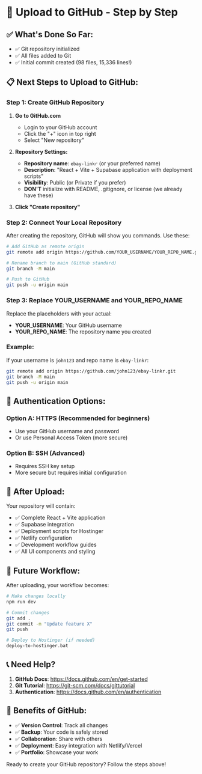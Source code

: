 # 🚀 Upload to GitHub - Step by Step

## ✅ What's Done So Far:
- ✅ Git repository initialized
- ✅ All files added to Git
- ✅ Initial commit created (98 files, 15,336 lines!)

## 📋 Next Steps to Upload to GitHub:

### Step 1: Create GitHub Repository

1. **Go to GitHub.com**
   - Login to your GitHub account
   - Click the "+" icon in top right
   - Select "New repository"

2. **Repository Settings:**
   - **Repository name**: `ebay-linkr` (or your preferred name)
   - **Description**: "React + Vite + Supabase application with deployment scripts"
   - **Visibility**: Public (or Private if you prefer)
   - **DON'T** initialize with README, .gitignore, or license (we already have these)

3. **Click "Create repository"**

### Step 2: Connect Your Local Repository

After creating the repository, GitHub will show you commands. Use these:

```bash
# Add GitHub as remote origin
git remote add origin https://github.com/YOUR_USERNAME/YOUR_REPO_NAME.git

# Rename branch to main (GitHub standard)
git branch -M main

# Push to GitHub
git push -u origin main
```

### Step 3: Replace YOUR_USERNAME and YOUR_REPO_NAME

Replace the placeholders with your actual:
- **YOUR_USERNAME**: Your GitHub username
- **YOUR_REPO_NAME**: The repository name you created

### Example:
If your username is `john123` and repo name is `ebay-linkr`:
```bash
git remote add origin https://github.com/john123/ebay-linkr.git
git branch -M main
git push -u origin main
```

## 🔐 Authentication Options:

### Option A: HTTPS (Recommended for beginners)
- Use your GitHub username and password
- Or use Personal Access Token (more secure)

### Option B: SSH (Advanced)
- Requires SSH key setup
- More secure but requires initial configuration

## 🎯 After Upload:

Your repository will contain:
- ✅ Complete React + Vite application
- ✅ Supabase integration
- ✅ Deployment scripts for Hostinger
- ✅ Netlify configuration
- ✅ Development workflow guides
- ✅ All UI components and styling

## 🚀 Future Workflow:

After uploading, your workflow becomes:
```bash
# Make changes locally
npm run dev

# Commit changes
git add .
git commit -m "Update feature X"
git push

# Deploy to Hostinger (if needed)
deploy-to-hostinger.bat
```

## 📞 Need Help?

1. **GitHub Docs**: https://docs.github.com/en/get-started
2. **Git Tutorial**: https://git-scm.com/docs/gittutorial
3. **Authentication**: https://docs.github.com/en/authentication

## 🎉 Benefits of GitHub:

- ✅ **Version Control**: Track all changes
- ✅ **Backup**: Your code is safely stored
- ✅ **Collaboration**: Share with others
- ✅ **Deployment**: Easy integration with Netlify/Vercel
- ✅ **Portfolio**: Showcase your work

Ready to create your GitHub repository? Follow the steps above!
